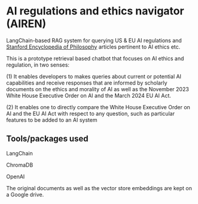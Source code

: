 # AI regulations and ethics navigator (AIREN)

LangChain-based RAG system for querying US &amp; EU AI regulations and [Stanford Encyclopedia of Philosophy](https://plato.stanford.edu/) articles pertinent to AI ethics etc.

This is a prototype retrieval based chatbot that focuses on AI ethics and regulation, in two senses:

(1) It enables developers to makes queries about current or potential AI capabilities and receive responses that are informed by scholarly documents on the ethics and morality of AI as well as the November 2023 White House Executive Order on AI and the March 2024 EU AI Act.

(2) It enables one to directly compare the White House Executive Order on AI and the EU AI Act with respect to any question, such as particular features to be added to an AI system


## Tools/packages used
LangChain

ChromaDB

OpenAI

The original documents as well as the vector store embeddings are kept on a Google drive.
